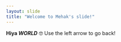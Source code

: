 ```yaml
---
layout: slide
title: "Welcome to Mehak's slide!"
---
```

__Hiya *WORLD*__ :nerd_face:
Use the left arrow to go back!
